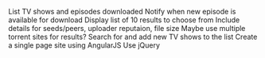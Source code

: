 List TV shows and episodes downloaded
Notify when new episode is available for download
Display list of 10 results to choose from
Include details for seeds/peers, uploader reputaion, file size
Maybe use multiple torrent sites for results?
Search for and add new TV shows to the list
Create a single page site using AngularJS
Use jQuery
